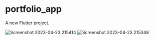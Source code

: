 # portfolio_app

A new Flutter project.

![Screenshot 2023-04-23 215414](https://user-images.githubusercontent.com/72665907/233852020-5d0d0d3f-d94c-42a4-a2ac-81aa1b05c3f0.png)
![Screenshot 2023-04-23 215348](https://user-images.githubusercontent.com/72665907/233852023-140246bd-c706-4c49-94b1-fd8396deec8f.png)
